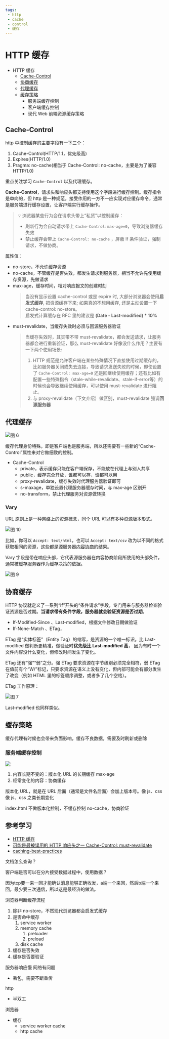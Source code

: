 ```yaml
---
tags:
 - http
 - cache
 - control
 - 缓存
---
```

# HTTP 缓存

- HTTP 缓存
  - [Cache-Control](#cache-control)
  - [协商缓存](#协商缓存)
  - [代理缓存](#代理缓存)
  - [缓存策略](#缓存策略)
    - 服务端缓存控制
    - 客户端缓存控制
    - 现代 Web 前端资源缓存策略
## Cache-Control

http 中控制缓存的主要字段有一下三个：

1. Cache-Control(HTTP/1.1，优先级高)
2. Expires(HTTP/1.0)
3. Pragma: no-cache(相当于 Cache-Control: no-cache，主要是为了兼容 HTTP/1.0)

重点关注学习 `Cache-Control` 以及代理缓存。
  
**Cache-Control**，请求头和响应头都支持使用这个字段进行缓存控制。缓存指令是单向的，但 http 是一种规范，接受作用的一方不一应实现对应缓存命令，通常是服务端进行缓存设置，让客户端实行缓存操作。

> 💡 浏览器某些行为会在请求头带上“私货”以控制缓存：  
> - 刷新行为会自动请求带上 `Cache-Control:max-age=0`，导致浏览器缓存失效
> - 禁止缓存会带上 `Cache-Control: no-cache` ，屏蔽 If 条件验证，强制请求，不做协商。

属性值：

- no-store，不允许缓存资源
- no-cache，不管缓存是否失效，都发生请求到服务器，相当不允许先使用缓存资源，先做请求
- max-age，缓存时间，相对响应报文的创建时刻
  > 当没有显示设置 cache-control 或是 expire 时, 大部分浏览器会使用**启发式缓存**, 把资源缓存下来; 如果真的不想用缓存, 还是主动设置一下cache-control: no-store。  
  > 启发式计算缓存在 RFC 里的建议是 **(Date - Last-modified) * 10%**
- must-revalidate，当缓存失效时必须与回源服务器验证
  >  当缓存失效时，其实带不带 must-revalidate，都会发送请求，让服务器都会进行重新验证，那么 must-revalidate 好像没什么作用？主要有一下两个使用场景:
  > 1. HTTP 规范是允许客户端在某些特殊情况下直接使用过期缓存的，比如服务器关闭或失去连接，导致请求发送失败的时候，即使设置了 `Cache-Control: max-age=0` 还是回继续使用缓存；还有比如有配置一些特殊指令（stale-while-revalidate、stale-if-error等）的时候也会导致继续使用缓存，可以使用 must-revalidate 进行阻止。
  > 2. 与 proxy-revalidate（下文介绍）做区别，must-revalidate 强调**回源服务器**

## 代理缓存

![图 6](./images/6561aa12c52e04d459ba53c9d9eaba278a41bcacba1af8a51f64bda2ecfb6db9.png)  

缓存代理身份特殊，即是客户端也是服务端，所以还需要有一些新的“Cache-Control”属性来对它做细致的控制。

- Cache-Control
  - private，表示缓存只能在客户端保存，不能放在代理上与别人共享
  - public，缓存完全开放，谁都可以存，谁都可以用
  - proxy-revalidate，缓存失效时代理服务器验证即可
  - s-maxage，单独设置代理服务器缓存时间，与 max-age 区别开
  - no-transform，禁止代理服务对资源做转换
### Vary

URL 原则上是一种网络上的资源概念，同个 URL 可以有多种资源版本形式。

![图 10](./images/a88d34744c98992ce0bd38df170fbf74743743e010f0f7e558738bd9d1d72dfd.png)  

比如，你可以 `Accept: text/html`，也可以 `Accept: text/csv` 改为以不同的格式获取相同的资源，这些都是源服务器[内容协商](https://developer.mozilla.org/zh-CN/docs/Web/HTTP/Content_negotiation)的结果。

Vary 字段是带在响应头部，它代表源服务器在内容协商阶段所使用的头部条件，通常被缓存服务器作为缓存决策的依据。

![图 9](./images/7d679f31875e7cfb7cc3f3f99efc6030698374dbedcc437da771db25f34c7551.png)  

## 协商缓存

HTTP 协议就定义了一系列“If”开头的“条件请求”字段，专门用来与服务器检查验证资源是否过期。**当请求带有条件字段，服务器就会验证资源是否过期**。

- If-Modified-Since 、Last-modified，根据文件修改日期做验证
- If-None-Match 、ETag，

ETag 是“实体标签”（Entity Tag）的缩写，是资源的一个唯一标识。比 Last-modified 做判断更精准，做验证时**优先级比 Last-modified 高**， 因为有时一个文件内容没什么变化，但修改时间发生了变化。

ETag 还有“强”“弱”之分。强 ETag 要求资源在字节级别必须完全相符，弱 ETag 在值前有个“W/”标记，只要求资源在语义上没有变化，但内部可能会有部分发生了改变（例如 HTML 里的标签顺序调整，或者多了几个空格）。

ETag 工作原理：

![图 7](./images/afaff54aeae0a40176e285f89da7fe10d6a1cd77a34b4da13dcb4ffb3b6b67b4.png)  

Last-modified 也同样类似。 

## 缓存策略

缓存代理有时候也会带来负面影响，缓存不良数据，需要及时刷新或删除
### 服务端缓存控制

![](./images/server-cache-control.svg)  

1. 内容长期不变的：版本化 URL 的长期缓存 max-age
2. 经常变化的内容：协商缓存

版本化 URL，就是在 URL 后面（通常是文件名后面）会加上版本号。像 js、css
像 js、css 之类长期变化

index.html 不做版本化控制，不缓存控制 no-cache，协商验证
## 参考学习

- [HTTP 缓存](https://developer.mozilla.org/zh-CN/docs/Web/HTTP/Caching#Cache_validation)
- [可能是最被误用的 HTTP 响应头之一 Cache-Control: must-revalidate](https://zhuanlan.zhihu.com/p/60357719)
- [caching-best-practices](https://jakearchibald.com/2016/caching-best-practices/)



文档怎么查询？





客户端是否可以在分片接受数据过程中，使用数据？

因为tcp要一来一回才能确认消息能够正确收发，a端一个来回，然后b端一个来回，最少要三次通信，所以这是最经济的做法。



浏览器判断缓存流程
1. 除非 no-store，不然现代浏览器都会启发式缓存
2. 是否命中缓存
   1. service worker
   2. memory cache
      1. preloader
      2. preload
   3. disk cache
3. 缓存是否失效
4. 缓存是否要验证


服务器响应慢
网络有问题
 - 丢包，需要不断重传

http
- 半双工

浏览器
- 缓存
  - service worker cache
  - http cache